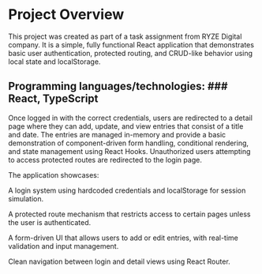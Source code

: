 # Project Overview
This project was created as part of a task assignment from RYZE Digital company. It is a simple, fully functional React application that demonstrates basic user authentication, protected routing, and CRUD-like behavior using local state and localStorage.

## Programming languages/technologies: ### React, TypeScript

Once logged in with the correct credentials, users are redirected to a detail page where they can add, update, and view entries that consist of a title and date. The entries are managed in-memory and provide a basic demonstration of component-driven form handling, conditional rendering, and state management using React Hooks. Unauthorized users attempting to access protected routes are redirected to the login page.

The application showcases:

A login system using hardcoded credentials and localStorage for session simulation.

A protected route mechanism that restricts access to certain pages unless the user is authenticated.

A form-driven UI that allows users to add or edit entries, with real-time validation and input management.

Clean navigation between login and detail views using React Router.

